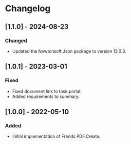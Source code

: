 # Changelog

## [1.1.0] - 2024-08-23
### Changed
- Updated the Newtonsoft.Json package to version 13.0.3.

## [1.0.1] - 2023-03-01
### Fixed
- Fixed document link to task portal. 
- Added requirements to summary.

## [1.0.0] - 2022-05-10
### Added
- Initial implementation of Frends.PDF.Create.
